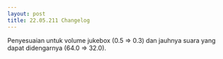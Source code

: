 ```yaml
---
layout: post
title: 22.05.211 Changelog
---
```

Penyesuaian untuk volume jukebox (0.5 => 0.3) dan jauhnya suara yang dapat didengarnya (64.0 => 32.0).
